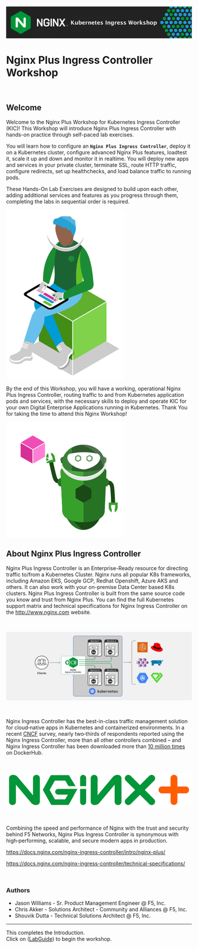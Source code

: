 ![Nginx KIC Workshop](media/kicworkshop-banner.png)

# Nginx Plus Ingress Controller Workshop

<br/>

## Welcome

Welcome to the Nginx Plus Workshop for Kubernetes Ingress Controller (KIC)!
This Workshop will introduce Nginx Plus Ingress Controller with hands-on practice through self-paced lab exercises.

You will learn how to configure an **`Nginx Plus Ingress Controller`**, deploy it on a Kubernetes cluster, configure advanced Nginx Plus features, loadtest it, scale it up and down and monitor it in realtime.  You will deploy new apps and services in your private cluster, terminate SSL, route HTTP traffic, configure redirects, set up healthchecks, and load balance traffic to running pods.

These Hands-On Lab Exercises are designed to build upon each other, adding additional services and features as you progress through them, completing the labs in sequential order is required. 

![Developer Seated](media/developer-seated.svg)

By the end of this Workshop, you will have a working, operational Nginx Plus Ingress Controller, routing traffic to and from Kubernetes application pods and services, with the necessary skills to deploy and operate KIC for your own Digital Enterprise Applications running in Kubernetes.  Thank You for taking the time to attend this Nginx Workshop!

![Robot](media/robot.svg)

## About Nginx Plus Ingress Controller

Nginx Plus Ingress Controller is an Enterprise-Ready resource for directing traffic to/from a Kubernetes Cluster.  Nginx runs all popular K8s frameworks, including Amazon EKS, Google GCP, Redhat Openshift, Azure AKS and others.  It can also work with your on-premise Data Center based K8s clusters.  Nginx Plus Ingress Controller is built from the same source code you know and trust from Nginx Plus.  You can find the full Kubernetes support matrix and technical specifications for Nginx Ingress Controller on the http://www.nginx.com website.  

<br/>

![Kubernetes Ingress Controller topology](media/kic-topology.svg)

<br/>

Nginx Ingress Controller has the best-in-class traffic management solution for cloud‑native apps in Kubernetes and containerized environments. In a recent 
[CNCF](https://www.cncf.io/blog/2018/08/29/cncf-survey-use-of-cloud-native-technologies-in-production-has-grown-over-200-percent/)
survey, nearly two‑thirds of respondents reported using the Nginx Ingress Controller, more than all other controllers combined – and Nginx Ingress
Controller has been downloaded more than [10 million
times](https://hub.docker.com/r/nginx/nginx-ingress) on DockerHub. 

<br/>

![Nginx KIC](media/nginxredplus.png)

<br/>

Combining the speed and performance of Nginx with the trust and security behind F5 Networks, Nginx Plus Ingress Controller is synonymous with high‑performing, scalable, and secure modern apps in production.

https://docs.nginx.com/nginx-ingress-controller/intro/nginx-plus/

https://docs.nginx.com/nginx-ingress-controller/technical-specifications/

<br/>

### Authors
- Jason Williams - Sr. Product Management Engineer @ F5, Inc.
- Chris Akker - Solutions Architect - Community and Alliances @ F5, Inc.
- Shouvik Dutta - Technical Solutions Architect @ F5, Inc.

-------------

This completes the Introduction.<br/> 
Click on ([LabGuide](LabGuide.md)) to begin the workshop.
